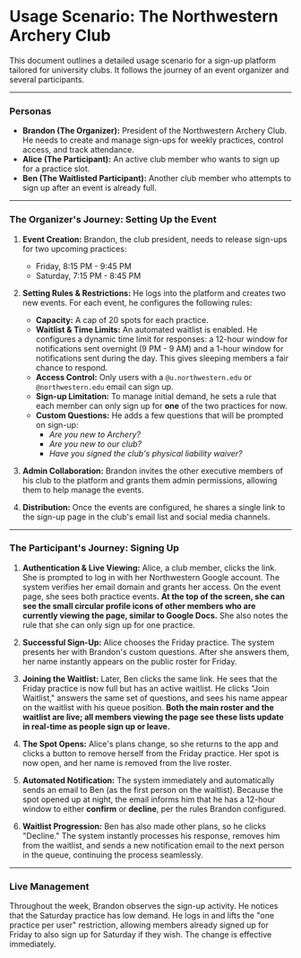 # Usage Scenario: The Northwestern Archery Club

This document outlines a detailed usage scenario for a sign-up platform tailored for university clubs. It follows the journey of an event organizer and several participants.

---

### **Personas**

*   **Brandon (The Organizer):** President of the Northwestern Archery Club. He needs to create and manage sign-ups for weekly practices, control access, and track attendance.
*   **Alice (The Participant):** An active club member who wants to sign up for a practice slot.
*   **Ben (The Waitlisted Participant):** Another club member who attempts to sign up after an event is already full.

---

### **The Organizer's Journey: Setting Up the Event**

1.  **Event Creation:** Brandon, the club president, needs to release sign-ups for two upcoming practices:
    *   Friday, 8:15 PM - 9:45 PM
    *   Saturday, 7:15 PM - 8:45 PM

2.  **Setting Rules & Restrictions:** He logs into the platform and creates two new events. For each event, he configures the following rules:
    *   **Capacity:** A cap of 20 spots for each practice.
    *   **Waitlist & Time Limits:** An automated waitlist is enabled. He configures a dynamic time limit for responses: a 12-hour window for notifications sent overnight (9 PM - 9 AM) and a 1-hour window for notifications sent during the day. This gives sleeping members a fair chance to respond.
    *   **Access Control:** Only users with a `@u.northwestern.edu` or `@northwestern.edu` email can sign up.
    *   **Sign-up Limitation:** To manage initial demand, he sets a rule that each member can only sign up for **one** of the two practices for now.
    *   **Custom Questions:** He adds a few questions that will be prompted on sign-up:
        *   *Are you new to Archery?*
        *   *Are you new to our club?*
        *   *Have you signed the club's physical liability waiver?*

3.  **Admin Collaboration:** Brandon invites the other executive members of his club to the platform and grants them admin permissions, allowing them to help manage the events.

4.  **Distribution:** Once the events are configured, he shares a single link to the sign-up page in the club's email list and social media channels.

---

### **The Participant's Journey: Signing Up**

1.  **Authentication & Live Viewing:** Alice, a club member, clicks the link. She is prompted to log in with her Northwestern Google account. The system verifies her email domain and grants her access. On the event page, she sees both practice events. **At the top of the screen, she can see the small circular profile icons of other members who are currently viewing the page, similar to Google Docs.** She also notes the rule that she can only sign up for one practice.

2.  **Successful Sign-Up:** Alice chooses the Friday practice. The system presents her with Brandon's custom questions. After she answers them, her name instantly appears on the public roster for Friday.

3.  **Joining the Waitlist:** Later, Ben clicks the same link. He sees that the Friday practice is now full but has an active waitlist. He clicks "Join Waitlist," answers the same set of questions, and sees his name appear on the waitlist with his queue position. **Both the main roster and the waitlist are live; all members viewing the page see these lists update in real-time as people sign up or leave.**

4.  **The Spot Opens:** Alice's plans change, so she returns to the app and clicks a button to remove herself from the Friday practice. Her spot is now open, and her name is removed from the live roster.

5.  **Automated Notification:** The system immediately and automatically sends an email to Ben (as the first person on the waitlist). Because the spot opened up at night, the email informs him that he has a 12-hour window to either **confirm** or **decline**, per the rules Brandon configured.

6.  **Waitlist Progression:** Ben has also made other plans, so he clicks "Decline." The system instantly processes his response, removes him from the waitlist, and sends a new notification email to the next person in the queue, continuing the process seamlessly.

---

### **Live Management**

Throughout the week, Brandon observes the sign-up activity. He notices that the Saturday practice has low demand. He logs in and lifts the "one practice per user" restriction, allowing members already signed up for Friday to also sign up for Saturday if they wish. The change is effective immediately.
